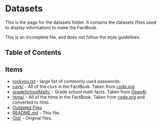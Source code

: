 # Datasets

This is the page for the datasets folder. It contains the datasets (files used to display information) to make the FactBook.

This is an incomplete file, and does not follow the style guidelines.

## Table of Contents

## Items

- [rockyou.txt](rockyou.txt) - large list of commonly used passwords.
- [csvs/](csvs/) - All of the csvs in the FactBook. Taken from [code.org](code.org)
- [gradeSchoolMath/](gradeSchoolMath/) - Grade school math facts. Taken from [OpenAi](https://github.com/openai/grade-school-math)
- [htms/](htms/) - All of the htms in the FactBook. Taken from [code.org](code.org) and converted to html.
- [Outdated Files](outdated/)
- [README.md](README.md) - This file.
- [Old/](old/) - Original files.
